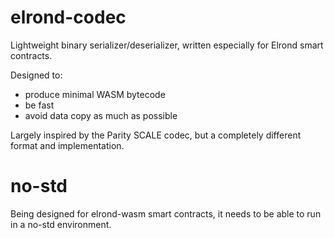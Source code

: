 # elrond-codec

Lightweight binary serializer/deserializer, written especially for Elrond smart contracts.

Designed to:
- produce minimal WASM bytecode
- be fast
- avoid data copy as much as possible

Largely inspired by the Parity SCALE codec, but a completely different format and implementation.

# no-std

Being designed for elrond-wasm smart contracts, it needs to be able to run in a no-std environment.
